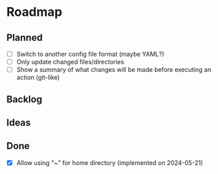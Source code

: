 # Roadmap

## Planned
- [ ] Switch to another config file format (maybe YAML?)
- [ ] Only update changed files/directories
- [ ] Show a summary of what changes will be made before executing an action (git-like)

## Backlog

## Ideas

## Done
- [x] Allow using "~" for home directory (implemented on 2024-05-21)
